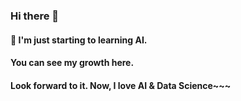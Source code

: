 ### Hi there 👋
#### 🌱 I'm just starting to learning AI.
#### You can see  my growth here.
#### Look forward to it. Now, I love AI & Data Science~~~



<!--
**aiexplorer515/aiexplorer515** is a ✨ _special_ ✨ repository because its `README.md` (this file) appears on your GitHub profile.

Here are some ideas to get you started:

- 🔭 I’m currently working on ...
- 🌱 I’m currently learning ...
- 👯 I’m looking to collaborate on ...
- 🤔 I’m looking for help with ...
- 💬 Ask me about ...
- 📫 How to reach me: ...
- 😄 Pronouns: ...
- ⚡ Fun fact: ...
-->
